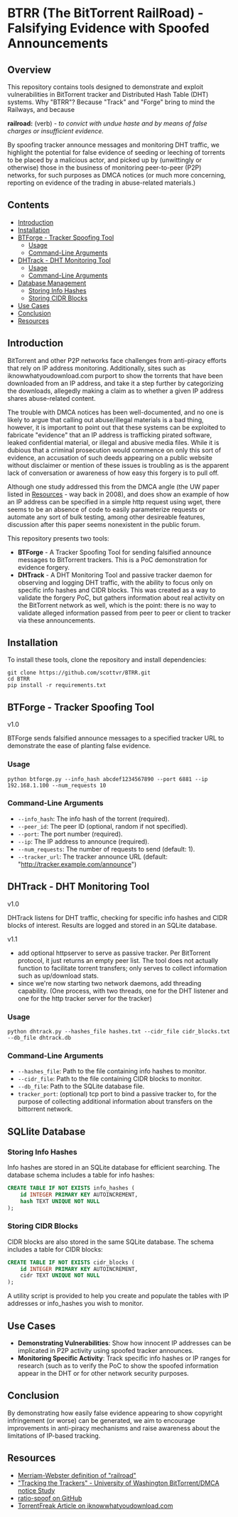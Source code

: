 # BTRR (The BitTorrent RailRoad) - Falsifying Evidence with Spoofed Announcements

## Overview

This repository contains tools designed to demonstrate and exploit vulnerabilities in BitTorrent tracker and Distributed Hash Table (DHT) systems. Why "BTRR"? Because "Track" and "Forge" bring to mind the Railways, and because 

**railroad:** (verb) - _to convict with undue haste and by means of false charges or insufficient evidence._

By spoofing tracker announce messages and monitoring DHT traffic, we highlight the potential for false evidence of seeding or leeching of torrents to be placed by a malicious actor, and picked up by (unwittingly or otherwise)  those in the business of monitoring peer-to-peer (P2P) networks, for such purposes as DMCA notices (or much more concerning, reporting on evidence of the trading in abuse-related materials.)

## Contents

- [Introduction](#introduction)
- [Installation](#installation)
- [BTForge - Tracker Spoofing Tool](#btforge---tracker-spoofing-tool)
  - [Usage](#usage)
  - [Command-Line Arguments](#command-line-arguments)
- [DHTrack - DHT Monitoring Tool](#dhtrack---dht-monitoring-tool)
  - [Usage](#usage-1)
  - [Command-Line Arguments](#command-line-arguments-1)
- [Database Management](#database-management)
  - [Storing Info Hashes](#storing-info-hashes)
  - [Storing CIDR Blocks](#storing-cidr-blocks)
- [Use Cases](#use-cases)
- [Conclusion](#conclusion)
- [Resources](#resources)


## Introduction

BitTorrent and other P2P networks face challenges from anti-piracy efforts that rely on IP address monitoring. Additionally, sites such as iknowwhatyoudownload.com purport to show the torrents that have been downloaded from an IP address, and take it a step further by categorizing the downloads, allegedly making a claim as to whether a given IP address shares abuse-related content. 

The trouble with DMCA notices has been well-documented, and no one is likely to argue that calling out abuse/illegal materials is a bad thing, however, it is important to point out that these systems can be exploited to fabricate "evidence" that an IP address is trafficking pirated software, leaked confidential material, or illegal and abusive media files.  While it is dubious that a criminal prosecution would commence on only this sort of evidence, an accusation of such deeds appearing on a public website without disclaimer or mention of these issues is troubling as is the apparent lack of conversation or awareness of how easy this forgery is to pull off. 

Although one study addressed this from the DMCA angle (the UW paper listed in [Resources](Resources) - way back in 2008), and does show an example of how an IP address can be specified in a simple http request using wget, there seems to be an absence of code to easily parameterize requests or automate any sort of bulk testing, among other desireable features, discussion after this paper seems nonexistent in the public forum.  

This repository presents two tools:

- **BTForge** - A Tracker Spoofing Tool for sending falsified announce messages to BitTorrent trackers. This is a PoC demonstration for evidence forgery. 
- **DHTrack** - A DHT Monitoring Tool and passive tracker daemon for observing and logging DHT traffic, with the ability to focus only on specific info hashes and CIDR blocks. This was created as a way to validate the forgery PoC, but gathers information about real activity on the BitTorrent network as well, which is the point: there is no way to validate alleged information passed from peer to peer or client to tracker via these announcements. 

## Installation

To install these tools, clone the repository and install dependencies:

```
git clone https://github.com/scottvr/BTRR.git
cd BTRR
pip install -r requirements.txt
```

## BTForge - Tracker Spoofing Tool

v1.0

BTForge sends falsified announce messages to a specified tracker URL to demonstrate the ease of planting false evidence.

### Usage

```
python btforge.py --info_hash abcdef1234567890 --port 6881 --ip 192.168.1.100 --num_requests 10
```

### Command-Line Arguments

- `--info_hash`: The info hash of the torrent (required).
- `--peer_id`: The peer ID (optional, random if not specified).
- `--port`: The port number (required).
- `--ip`: The IP address to announce (required).
- `--num_requests`: The number of requests to send (default: 1).
- `--tracker_url`: The tracker announce URL (default: "http://tracker.example.com/announce")

## DHTrack - DHT Monitoring Tool

v1.0

DHTrack listens for DHT traffic, checking for specific info hashes and CIDR blocks of interest. Results are logged and stored in an SQLite database.

v1.1

- add optional httpserver to serve as passive tracker. Per BitTorrent  protocol, it just returns an empty peer list. The tool does not actually function to facilitate torrent transfers; only serves to collect information such as up/download stats.
- since we're now starting two network daemons, add threading capability. (One process, with two threads, one for the DHT listener and one for the http tracker server for the tracker) 
  
### Usage

```
python dhtrack.py --hashes_file hashes.txt --cidr_file cidr_blocks.txt --db_file dhtrack.db
```

### Command-Line Arguments

- `--hashes_file`: Path to the file containing info hashes to monitor.
- `--cidr_file`: Path to the file containing CIDR blocks to monitor.
- `--db_file`: Path to the SQLite database file.
- `tracker_port`: (optional) tcp port to bind a passive tracker to, for the purpose of collecting additional information about transfers on the bittorrent network. 

## SQLlite Database 

### Storing Info Hashes

Info hashes are stored in an SQLite database for efficient searching. The database schema includes a table for info hashes:

```sql
CREATE TABLE IF NOT EXISTS info_hashes (
    id INTEGER PRIMARY KEY AUTOINCREMENT,
    hash TEXT UNIQUE NOT NULL
);
```

### Storing CIDR Blocks

CIDR blocks are also stored in the same SQLite database. The schema includes a table for CIDR blocks:

```sql
CREATE TABLE IF NOT EXISTS cidr_blocks (
    id INTEGER PRIMARY KEY AUTOINCREMENT,
    cidr TEXT UNIQUE NOT NULL
);
```
A utility script is provided to help you create and populate the tables with IP addresses or info_hashes you wish to monitor. 


## Use Cases

- **Demonstrating Vulnerabilities**: Show how innocent IP addresses can be implicated in P2P activity using spoofed tracker announces.
- **Monitoring Specific Activity**: Track specific info hashes or IP ranges for research (such as to verify the PoC to show the spoofed information appear in the DHT or for other network security purposes.

## Conclusion

By demonstrating how easily false evidence appearing to show copyright infringement (or worse) can be generated, we aim to encourage improvements in anti-piracy mechanisms and raise awareness about the limitations of IP-based tracking.

## Resources

- [Merriam-Webster definition of "railroad"](https://www.merriam-webster.com/dictionary/railroad#:~:text=%3A%20to%20convict%20with%20undue%20haste,false%20charges%20or%20insufficient%20evidence)
- ["Tracking the Trackers" - University of Washington BitTorrent/DMCA notice Study](http://dmca.cs.washington.edu/)
- [ratio-spoof on GitHub](https://github.com/ap-pauloafonso/ratio-spoof)
- [TorrentFreak Article on iknowwhatyoudownload.com](https://torrentfreak.com/i-know-what-you-download-overwhelmed-by-bogus-dmca-notices-221023/)
```
